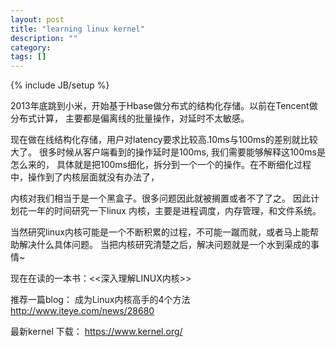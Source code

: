 ```yaml
---
layout: post
title: "learning linux kernel"
description: ""
category: 
tags: []
---
```

{% include JB/setup %}

2013年底跳到小米，开始基于Hbase做分布式的结构化存储。以前在Tencent做分布式计算，
主要都是偏离线的批量操作，对延时不太敏感。

现在做在线结构化存储，用户对latency要求比较高.10ms与100ms的差别就比较大了。 
很多时候从客户端看到的操作延时是100ms, 我们需要能够解释这100ms是怎么来的，
具体就是把100ms细化，拆分到一个一个的操作。在不断细化过程中，操作到了内核层面就没有办法了，

内核对我们相当于是一个黑盒子。很多问题因此就被搁置或者不了了之。
因此计划花一年的时间研究一下linux 内核，主要是进程调度，内存管理，和文件系统。

当然研究linux内核可能是一个不断积累的过程，不可能一蹴而就，或者马上能帮助解决什么具体问题。
当把内核研究清楚之后，解决问题就是一个水到渠成的事情~

现在在读的一本书：<<深入理解LINUX内核>>

推荐一篇blog：
成为Linux内核高手的4个方法 http://www.iteye.com/news/28680

最新kernel 下载： https://www.kernel.org/

